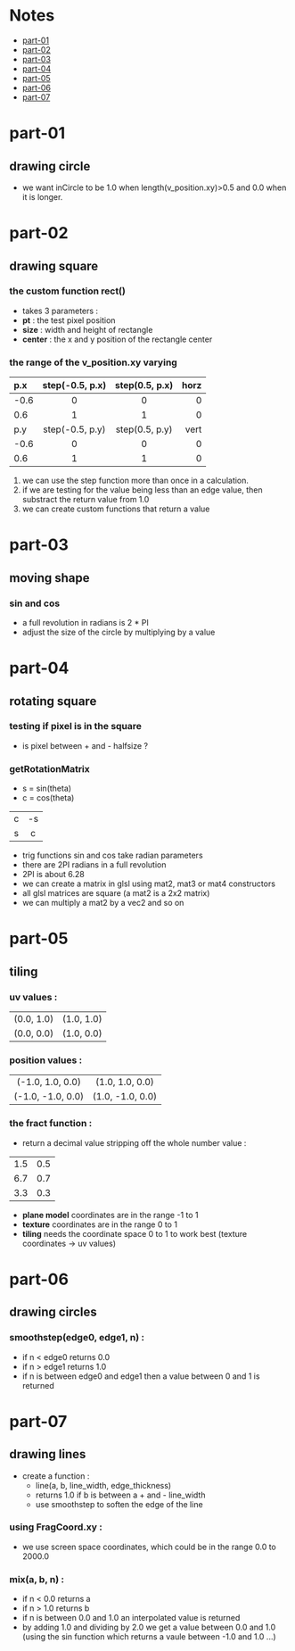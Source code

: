 # Notes

- [part-01](#part-01)
- [part-02](#part-02)
- [part-03](#part-03)
- [part-04](#part-04)
- [part-05](#part-05)
- [part-06](#part-06)
- [part-07](#part-07)

# part-01
## drawing circle
- we want inCircle to be 1.0 when length(v_position.xy)>0.5
  and 0.0 when it is longer.
  
# part-02
## drawing square
### the custom function rect()
- takes 3 parameters :
- **pt** : the test pixel position
- **size** : width and height of rectangle
- **center** : the x and y position of the rectangle center

### the range of the v_position.xy varying

| p.x  | step(-0.5, p.x) | step(0.5, p.x) | horz |
| :--- | :-------------: | :------------: | ---: |
| -0.6 |        0        |       0        |    0 |
| 0.6  |        1        |       1        |    0 |
| p.y  | step(-0.5, p.y) | step(0.5, p.y) | vert |
| -0.6 |        0        |       0        |    0 |
| 0.6  |        1        |       1        |    0 |

1. we can use the step function more than once in a calculation.
2. if we are testing for the value being less than an edge value,
   then substract the return value from 1.0
3. we can create custom functions that return a value

# part-03
## moving shape
### sin and cos
- a full revolution in radians is 2 * PI
- adjust the size of the circle by multiplying by a value

# part-04
## rotating square 
### testing if pixel is in the square 
- is pixel between + and - halfsize ?

### getRotationMatrix 
- s = sin(theta)
- c = cos(theta)

|       |       |
| :---: | :---: |
|   c   |  -s   |
|   s   |   c   |

- trig functions sin and cos take radian parameters
- there are 2PI radians in a full revolution
- 2PI is about 6.28
- we can create a matrix in glsl using mat2, mat3 or mat4 constructors
- all glsl matrices are square (a mat2 is a 2x2 matrix)
- we can multiply a mat2 by a vec2 and so on

# part-05
## tiling
### uv values :

|            |            |
| :--------: | :--------: |
| (0.0, 1.0) | (1.0, 1.0) |
| (0.0, 0.0) | (1.0, 0.0) |

### position values : 

|                   |                  |
| :---------------: | :--------------: |
| (-1.0, 1.0, 0.0)  | (1.0, 1.0, 0.0)  |
| (-1.0, -1.0, 0.0) | (1.0, -1.0, 0.0) |

### the fract function :
- return a decimal value stripping off the whole number value :
  
|       |       |
| :---: | :---: |
|  1.5  |  0.5  |
|  6.7  |  0.7  |
|  3.3  |  0.3  |

- **plane model** coordinates are in the range -1 to 1
- **texture** coordinates are in the range 0 to 1
- **tiling** needs the coordinate space 0 to 1 to work best (texture coordinates -> uv values)

# part-06
## drawing circles
### smoothstep(edge0, edge1, n) :
- if n < edge0 returns 0.0
- if n > edge1 returns 1.0 
- if n is between edge0 and edge1 then a value between 0 and 1 is returned

# part-07
## drawing lines
- create a function :
  - line(a, b, line_width, edge_thickness)
  - returns 1.0 if b is between a + and - line_width
  - use smoothstep to soften the edge of the line

### using FragCoord.xy :
- we use screen space coordinates, which could be in the range 0.0 to 2000.0

### mix(a, b, n) :
- if n < 0.0 returns a 
- if n > 1.0 returns b
- if n is between 0.0 and 1.0 an interpolated value is returned
- by adding 1.0 and dividing by 2.0 we get a value between 0.0 and 1.0 (using the sin function which returns a vaule between -1.0 and 1.0 ...)
